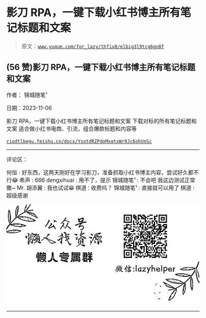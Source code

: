 # 影刀 RPA，一键下载小红书博主所有笔记标题和文案

> 原文：[`www.yuque.com/for_lazy/thfiu8/elbig3l9tcg6gn8f`](https://www.yuque.com/for_lazy/thfiu8/elbig3l9tcg6gn8f)

## (56 赞)影刀 RPA，一键下载小红书博主所有笔记标题和文案

作者： 锦城随笔¹

日期：2023-11-06

影刀 RPA，一键下载小红书博主所有笔记标题和文案
下载对标的所有笔记标题和文案
适合做小红书电商、引流，组合爆款标题和内容等

[`riodtlbegu.feishu.cn/docx/YsotdRZPdoMxqtxWr9Jc6ohUnSc`](https://riodtlbegu.feishu.cn/docx/YsotdRZPdoMxqtxWr9Jc6ohUnSc)

* * *

评论区：

何恒 : 好东西，这两天刚好在学习影刀，准备抓取小红书博主内容，尝试好久都不行😂
希声 : 666
dengxihuai : 用不了，提示
锦城随笔¹ : 不会吧 我这边测试正常撒~
Mr. 胡添翼 : 我也试试😁
棋道 : 收费吗？
锦城随笔¹ : 直接就可以用了
棋道 : 超级感谢

![](img/1c37d505930596d12a88ab23e11aa07a.png)

* * *